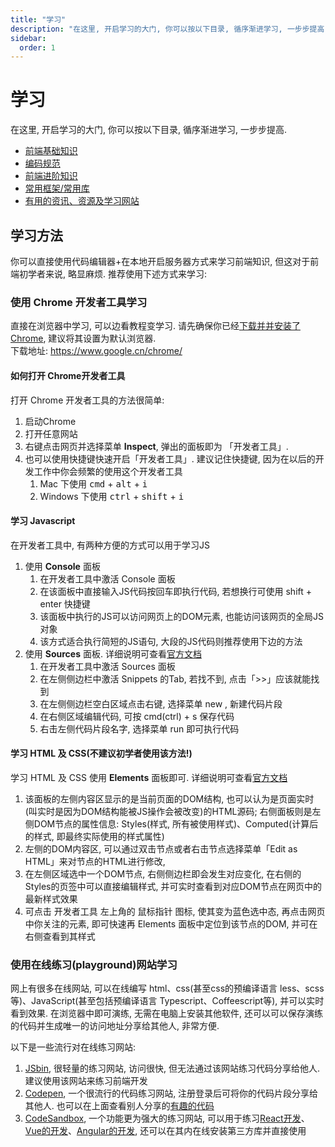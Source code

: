 ```yaml
---
title: "学习"
description: "在这里, 开启学习的大门, 你可以按以下目录, 循序渐进学习, 一步步提高."
sidebar:
  order: 1
---
```


# 学习
在这里, 开启学习的大门, 你可以按以下目录, 循序渐进学习, 一步步提高.

- [前端基础知识](./learning/basic)
- [编码规范](./learning/guideline)
- [前端进阶知识](./learning/pro)
- [常用框架/常用库](./learning/frameworks)
- [有用的资讯、资源及学习网站](./learning/resource)

## 学习方法
你可以直接使用代码编辑器+在本地开启服务器方式来学习前端知识, 但这对于前端初学者来说, 略显麻烦. 推荐使用下述方式来学习:

### 使用 Chrome 开发者工具学习
直接在浏览器中学习, 可以边看教程变学习. 请先确保你已经[下载并并安装了Chrome](https://www.google.cn/chrome/), 建议将其设置为默认浏览器.   
下载地址: <https://www.google.cn/chrome/>

#### 如何打开 Chrome开发者工具
打开 Chrome 开发者工具的方法很简单:
1. 启动Chrome
2. 打开任意网站
3. 右键点击网页并选择菜单 **Inspect**, 弹出的面板即为 「开发者工具」.
4. 也可以使用快捷键快速开启「开发者工具」. 建议记住快捷键, 因为在以后的开发工作中你会频繁的使用这个开发者工具
   1. Mac 下使用 <kbd>cmd</kbd> + <kbd>alt</kbd> + <kbd>i</kbd>
   2. Windows 下使用 <kbd>ctrl</kbd> + <kbd>shift</kbd> + <kbd>i</kbd>

#### 学习 Javascript
在开发者工具中, 有两种方便的方式可以用于学习JS
1. 使用 **Console** 面板
   1. 在开发者工具中激活 Console 面板
   2. 在该面板中直接输入JS代码按回车即执行代码, 若想换行可使用 shift + enter 快捷键
   3. 该面板中执行的JS可以访问网页上的DOM元素, 也能访问该网页的全局JS对象
   4. 该方式适合执行简短的JS语句, 大段的JS代码则推荐使用下边的方法
2. 使用 **Sources** 面板. 详细说明可查看[官方文档](https://developers.google.cn/web/tools/chrome-devtools/javascript/snippets)
   1. 在开发者工具中激活 Sources 面板
   2. 在左侧侧边栏中激活 Snippets 的Tab, 若找不到, 点击「>>」应该就能找到
   3. 在左侧侧边栏空白区域点击右键, 选择菜单 new , 新建代码片段
   4. 在右侧区域编辑代码, 可按 cmd(ctrl) + s 保存代码
   5. 右击左侧代码片段名字, 选择菜单 run 即可执行代码

#### 学习 HTML 及 CSS(不建议初学者使用该方法!)
学习 HTML 及 CSS 使用 **Elements** 面板即可. 详细说明可查看[官方文档](https://developers.google.cn/web/tools/chrome-devtools/css)
1. 该面板的左侧内容区显示的是当前页面的DOM结构, 也可以认为是页面实时(叫实时是因为DOM结构能被JS操作会被改变)的HTML源码; 右侧面板则是左侧DOM节点的属性信息: Styles(样式, 所有被使用样式)、Computed(计算后的样式, 即最终实际使用的样式属性)
2. 左侧的DOM内容区, 可以通过双击节点或者右击节点选择菜单「Edit as HTML」来对节点的HTML进行修改, 
3. 在左侧区域选中一个DOM节点, 右侧侧边栏即会发生对应变化, 在右侧的Styles的页签中可以直接编辑样式, 并可实时查看到对应DOM节点在网页中的最新样式效果
4. 可点击 开发者工具 左上角的 鼠标指针 图标, 使其变为蓝色选中态, 再点击网页中你关注的元素, 即可快速再 Elements 面板中定位到该节点的DOM, 并可在右侧查看到其样式


### 使用在线练习(playground)网站学习
网上有很多在线网站, 可以在线编写 html、css(甚至css的预编译语言 less、scss等)、JavaScript(甚至包括预编译语言 Typescript、Coffeescript等), 并可以实时看到效果. 在浏览器中即可演练, 无需在电脑上安装其他软件, 还可以可以保存演练的代码并生成唯一的访问地址分享给其他人, 非常方便.

以下是一些流行对在线练习网站:
1. [JSbin](http://jsbin.com/?html,css,js,output), 很轻量的练习网站, 访问很快, 但无法通过该网站练习代码分享给他人. 建议使用该网站来练习前端开发
2. [Codepen](https://codepen.io/pen/), 一个很流行的代码练习网站, 注册登录后可将你的代码片段分享给其他人. 也可以在上面查看别人分享的[有趣的代码](https://codepen.io/popular/pens/)
3. [CodeSandbox](https://codesandbox.io/s/vanilla), 一个功能更为强大的练习网站, 可以用于练习[React开发](https://codesandbox.io/s/new)、[Vue的开发](https://codesandbox.io/s/vue)、[Angular的开发](https://codesandbox.io/s/angular), 还可以在其内在线安装第三方库并直接使用
